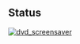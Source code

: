 ## Status

[![dvd_screensaver](https://catalog.flipperzero.one/application/dvd_screensaver/widget)](https://catalog.flipperzero.one/application/dvd_screensaver/page)